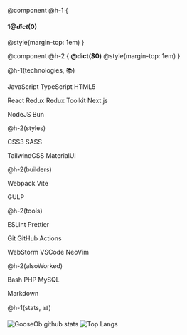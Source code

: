 @component @h-1 {
#### $1@dict($0)
@style(margin-top: 1em)
}

@component @h-2 {
**@dict($0)**
@style(margin-top: 1em)
}

@h-1(technologies, 📚)

JavaScript TypeScript HTML5

React Redux Redux Toolkit Next.js

NodeJS Bun

@h-2(styles)

CSS3 SASS

TailwindCSS MaterialUI

@h-2(builders)

Webpack Vite

GULP

@h-2(tools)

ESLint Prettier

Git
GitHub Actions

WebStorm VSCode NeoVim

@h-2(alsoWorked)

Bash PHP MySQL

Markdown

@h-1(stats, 📊)

![GooseOb github stats](https://github-readme-stats.vercel.app/api?username=GooseOb&show_icons=true&theme=ocean_dark)
![Top Langs](https://github-readme-stats.vercel.app/api/top-langs/?username=GooseOb&layout=compact&theme=ocean_dark)
